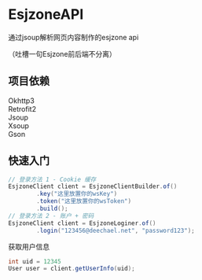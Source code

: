 # EsjzoneAPI
通过jsoup解析网页内容制作的esjzone api

（吐槽一句Esjzone前后端不分离）

## 项目依赖
Okhttp3\
Retrofit2\
Jsoup\
Xsoup\
Gson

## 快速入门
```java
// 登录方法 1 - Cookie 缓存
EsjzoneClient client = EsjzoneClientBuilder.of()
        .key("这里放置你的wsKey")
        .token("这里放置你的wsToken")
        .build();
// 登录方法 2 - 账户 + 密码
EsjzoneClient client = EsjzoneLoginer.of()
        .login("123456@deechael.net", "password123");
```
获取用户信息
```java
int uid = 12345
User user = client.getUserInfo(uid);
```